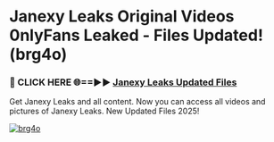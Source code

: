 # Janexy Leaks Original Videos 0nlyFans Leaked - Files Updated! (brg4o)

<h3>🔴 CLICK HERE 🌐==►► <a href="https://tinyurl.com/2jnfzry5" rel="nofollow">Janexy Leaks Updated Files</a></h3>

Get Janexy Leaks and all content. Now you can access all videos and pictures of Janexy Leaks. New Updated Files 2025!

[![brg4o](https://i.imgur.com/GyGTBgg.gif)](https://tinyurl.com/2jnfzry5)
